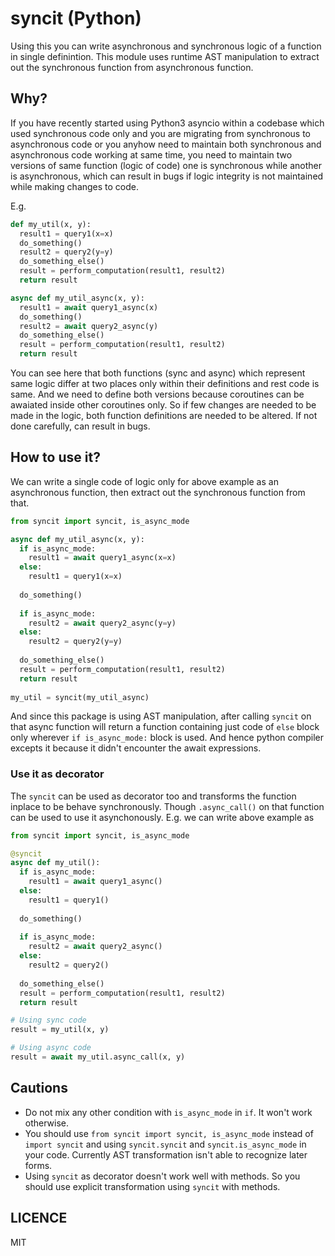 # syncit (Python)

Using this you can write asynchronous and synchronous logic of a function in single definintion. This module uses runtime AST manipulation to extract out the synchronous function from asynchronous function.

## Why?

If you have recently started using Python3 asyncio within a codebase which used synchronous code only and you are migrating from synchronous to asynchronous code or you anyhow need to maintain both synchronous and asynchronous code working at same time, you need to maintain two versions of same function (logic of code) one is synchronous while another is asynchronous, which can result in bugs if logic integrity is not maintained while making changes to code.

E.g.

```python
def my_util(x, y):
  result1 = query1(x=x)
  do_something()
  result2 = query2(y=y)
  do_something_else()
  result = perform_computation(result1, result2)
  return result

async def my_util_async(x, y):
  result1 = await query1_async(x)
  do_something()
  result2 = await query2_async(y)
  do_something_else()
  result = perform_computation(result1, result2)
  return result
```

You can see here that both functions (sync and async) which represent same logic differ at two places only within their definitions and rest code is same. And we need to define both versions because coroutines can be awaiated inside other coroutines only. So if few changes are needed to be made in the logic, both function definitions are needed to be altered. If not done carefully, can result in bugs.

## How to use it?

We can write a single code of logic only for above example as an asynchronous function, then extract out the synchronous function from that.

```python
from syncit import syncit, is_async_mode

async def my_util_async(x, y):
  if is_async_mode:
    result1 = await query1_async(x=x)
  else:
    result1 = query1(x=x)
    
  do_something()
  
  if is_async_mode:
    result2 = await query2_async(y=y)
  else:
    result2 = query2(y=y)
    
  do_something_else()
  result = perform_computation(result1, result2)
  return result
  
my_util = syncit(my_util_async)
```
And since this package is using AST manipulation, after calling `syncit` on that async function will return a function containing just code of `else` block only wherever `if is_async_mode:` block is used. And hence python compiler excepts it because it didn't encounter the await expressions.

### Use it as decorator

The `syncit` can be used as decorator too and transforms the function inplace to be behave synchronously. Though `.async_call()` on that function can be used to use it asynchonously. E.g. we can write above example as

```python
from syncit import syncit, is_async_mode

@syncit
async def my_util():
  if is_async_mode:
    result1 = await query1_async()
  else:
    result1 = query1()
    
  do_something()
  
  if is_async_mode:
    result2 = await query2_async()
  else:
    result2 = query2()
    
  do_something_else()
  result = perform_computation(result1, result2)
  return result

# Using sync code
result = my_util(x, y)

# Using async code
result = await my_util.async_call(x, y)
```

## Cautions

* Do not mix any other condition with `is_async_mode` in `if`. It won't work otherwise.
* You should use `from syncit import syncit, is_async_mode` instead of `import syncit` and using `syncit.syncit` and `syncit.is_async_mode` in your code. Currently AST transformation isn't able to recognize later forms.
* Using `syncit` as decorator doesn't work well with methods. So you should use explicit transformation using `syncit` with methods. 

## LICENCE
MIT
